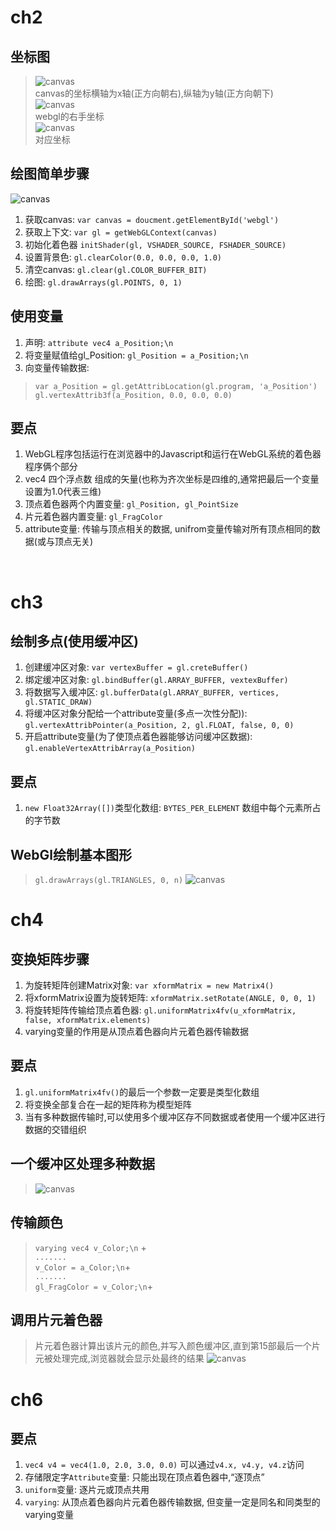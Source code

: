 # ch2
## 坐标图
 >![canvas](./static/canvas1.png)<br/>
 >canvas的坐标横轴为x轴(正方向朝右),纵轴为y轴(正方向朝下)<br/>
![canvas](./static/canvas3.png)<br/>
 >webgl的右手坐标<br/>
![canvas](./static/canvas4.png)<br/>
 >对应坐标<br/>
 ## 绘图简单步骤
![canvas](./static/canvas2.png)<br/>
1. 获取canvas: `var canvas = doucment.getElementById('webgl')`
2. 获取上下文: `var gl = getWebGLContext(canvas)`
3. 初始化着色器  `initShader(gl, VSHADER_SOURCE, FSHADER_SOURCE)`
4. 设置背景色: `gl.clearColor(0.0, 0.0, 0.0, 1.0)`
5. 清空canvas: `gl.clear(gl.COLOR_BUFFER_BIT)`
6. 绘图: `gl.drawArrays(gl.POINTS, 0, 1)`
## 使用变量
1. 声明: `attribute vec4 a_Position;\n`
2. 将变量赋值给gl_Position: `gl_Position = a_Position;\n`
3. 向变量传输数据: 
>`var a_Position = gl.getAttribLocation(gl.program, 'a_Position')`<br/>
>`gl.vertexAttrib3f(a_Position, 0.0, 0.0, 0.0)`
## 要点
1. WebGL程序包括运行在浏览器中的Javascript和运行在WebGL系统的着色器程序俩个部分
2. vec4 四个浮点数 组成的矢量(也称为齐次坐标是四维的,通常把最后一个变量设置为1.0代表三维)
3. 顶点着色器两个内置变量: `gl_Position, gl_PointSize`
4. 片元着色器内置变量:  `gl_FragColor`
5. attribute变量: 传输与顶点相关的数据, unifrom变量传输对所有顶点相同的数据(或与顶点无关)
<br/>

# ch3
## 绘制多点(使用缓冲区)
1. 创建缓冲区对象: `var vertexBuffer = gl.creteBuffer()`
2. 绑定缓冲区对象: `gl.bindBuffer(gl.ARRAY_BUFFER, vextexBuffer)`
3. 将数据写入缓冲区: `gl.bufferData(gl.ARRAY_BUFFER, vertices, gl.STATIC_DRAW)`
4. 将缓冲区对象分配给一个attribute变量(多点一次性分配)): `gl.vertexAttribPointer(a_Position, 2, gl.FLOAT, false, 0, 0)`
5. 开启attribute变量(为了使顶点着色器能够访问缓冲区数据):  `gl.enableVertexAttribArray(a_Position)`
## 要点
1. `new Float32Array([])`类型化数组: `BYTES_PER_ELEMENT` 数组中每个元素所占的字节数
## WebGl绘制基本图形
>`gl.drawArrays(gl.TRIANGLES, 0, n)`
>![canvas](./static/canvas5.png)<br/>

# ch4
## 变换矩阵步骤
1. 为旋转矩阵创建Matrix对象: `var xformMatrix = new Matrix4()`
2. 将xformMatrix设置为旋转矩阵: `xformMatrix.setRotate(ANGLE, 0, 0, 1)`
3. 将旋转矩阵传输给顶点着色器: `gl.uniformMatrix4fv(u_xformMatrix, false, xformMatrix.elements)`
4. varying变量的作用是从顶点着色器向片元着色器传输数据
## 要点
1. `gl.uniformMatrix4fv()`的最后一个参数一定要是类型化数组
2. 将变换全部复合在一起的矩阵称为模型矩阵
3. 当有多种数据传输时,可以使用多个缓冲区存不同数据或者使用一个缓冲区进行数据的交错组织
## 一个缓冲区处理多种数据
 >![canvas](./static/canvas6.png)<br/>
## 传输颜色
 >`varying vec4 v_Color;\n` +<br/>
 >`.......`<br/>
 >`v_Color = a_Color;\n`+<br/>
 >`.......`<br/>
 >`gl_FragColor = v_Color;\n`+<br/>
## 调用片元着色器
>片元着色器计算出该片元的颜色,并写入颜色缓冲区,直到第15部最后一个片元被处理完成,浏览器就会显示处最终的结果
>![canvas](./static/canvas7.png)<br/>
# ch6
## 要点
1. `vec4 v4 = vec4(1.0, 2.0, 3.0, 0.0)` 可以通过`v4.x, v4.y, v4.z`访问
2. 存储限定字`Attribute`变量: 只能出现在顶点着色器中,“逐顶点”
3. `uniform`变量: 逐片元或顶点共用
4. `varying`: 从顶点着色器向片元着色器传输数据, 但变量一定是同名和同类型的varying变量

